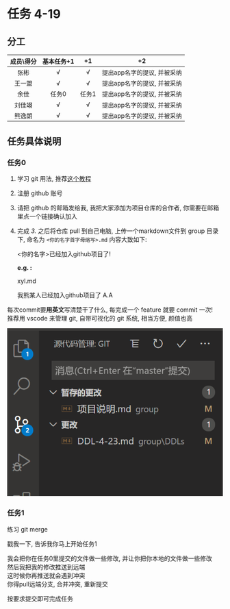 
# 任务 4-19

## 分工

| 成员\得分 | 基本任务+1 |  +1   |             +2              |
| :-------: | :--------: | :---: | :-------------------------: |
|   张彬    |     √      |   √   | 提出app名字的提议, 并被采纳 |
|  王一盟   |     √      |   √   | 提出app名字的提议, 并被采纳 |
|   余佳    |   任务0    | 任务1 | 提出app名字的提议, 并被采纳 |
|  刘佳翊   |     √      |   √   | 提出app名字的提议, 并被采纳 |
|  熊逸朗   |     √      |   √   | 提出app名字的提议, 并被采纳 |

## 任务具体说明

### 任务0

1. 学习 git 用法, 推荐[这个教程](https://www.liaoxuefeng.com/wiki/896043488029600)
2. 注册 github 账号
3. 请把 github 的邮箱发给我, 我把大家添加为项目仓库的合作者, 你需要在邮箱里点一个链接确认加入
4. 完成 *3.* 之后将仓库 pull 到自己电脑, 上传一个markdown文件到 group 目录下, 命名为 ```<你的名字首字母缩写>.md``` 内容大致如下:

    <你的名字>已经加入github项目了!

    **e.g. :**

    xyl.md

    我熊某人已经加入github项目了 A.A

每次commit要**用英文**写清楚干了什么, 每完成一个 feature 就要 commit 一次!  
推荐用 vscode 来管理 git, 自带可视化的 git 系统, 相当方便, 颜值也高

![git with code](./../img/git_with_code.png)

### 任务1

练习 git merge

戳我一下, 告诉我你马上开始任务1

我会把你在任务0里提交的文件做一些修改, 并让你把你本地的文件做一些修改  
然后我把我的修改推送到远端  
这时候你再推送就会遇到冲突  
你得pull远端分支, 合并冲突, 重新提交  

按要求提交即可完成任务
